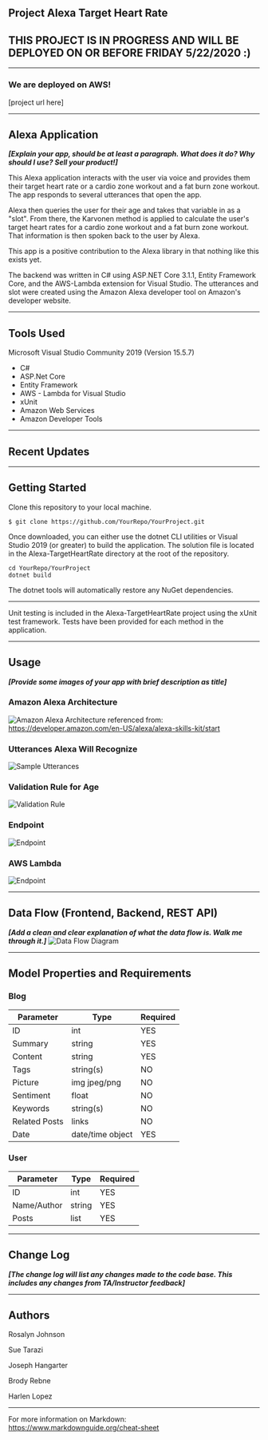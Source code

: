 ## Project Alexa Target Heart Rate 

## THIS PROJECT IS IN PROGRESS AND WILL BE DEPLOYED ON OR BEFORE FRIDAY 5/22/2020 :) 
---
### We are deployed on AWS!

[project url here]

---
## Alexa Application

***[Explain your app, should be at least a paragraph. What does it do? Why should I use? Sell your product!]***

This Alexa application interacts with the user via voice and provides them their target heart rate or a cardio zone workout and a fat burn zone workout. The app responds to several utterances that open the app.

Alexa then queries the user for their age and takes that variable in as a "slot". From there, the Karvonen method is applied to calculate the user's target heart rates for a cardio zone workout and a fat burn zone workout. That information is then spoken back to the user by Alexa.

This app is a positive contribution to the Alexa library in that nothing like this exists yet.

The backend was written in C# using ASP.NET Core 3.1.1, Entity Framework Core, and the AWS-Lambda extension for Visual Studio. The utterances and slot were created using the Amazon Alexa developer tool on Amazon's developer website.

---

## Tools Used
Microsoft Visual Studio Community 2019 (Version 15.5.7)

- C#
- ASP.Net Core
- Entity Framework
- AWS - Lambda for Visual Studio
- xUnit
- Amazon Web Services
- Amazon Developer Tools


---

## Recent Updates



---

## Getting Started

Clone this repository to your local machine.

```
$ git clone https://github.com/YourRepo/YourProject.git
```
Once downloaded, you can either use the dotnet CLI utilities or Visual Studio 2019 (or greater) to build the application. The solution file is located in the Alexa-TargetHeartRate directory at the root of the repository.
```
cd YourRepo/YourProject
dotnet build
```
The dotnet tools will automatically restore any NuGet dependencies. 

---

Unit testing is included in the Alexa-TargetHeartRate project using the xUnit test framework. Tests have been provided for each method in the application.

---

## Usage
***[Provide some images of your app with brief description as title]***

### Amazon Alexa Architecture
![Amazon Alexa Architecture](https://i.imgur.com/U5gzq8H.png)
referenced from: https://developer.amazon.com/en-US/alexa/alexa-skills-kit/start

### Utterances Alexa Will Recognize
![Sample Utterances](https://i.imgur.com/X98HOWn.png)

### Validation Rule for Age
![Validation Rule](https://i.imgur.com/o37mkBV.png)

### Endpoint
![Endpoint](https://i.imgur.com/GJ7msJ8.png)

### AWS Lambda
![Endpoint](https://i.imgur.com/zE2e0DW.png)

---
## Data Flow (Frontend, Backend, REST API)
***[Add a clean and clear explanation of what the data flow is. Walk me through it.]***
![Data Flow Diagram](/assets/img/Flowchart.png)

---
## Model Properties and Requirements

### Blog

| Parameter | Type | Required |
| --- | --- | --- |
| ID  | int | YES |
| Summary | string | YES |
| Content | string | YES |
| Tags | string(s) | NO |
| Picture | img jpeg/png | NO |
| Sentiment | float | NO |
| Keywords | string(s) | NO |
| Related Posts | links | NO |
| Date | date/time object | YES |


### User

| Parameter | Type | Required |
| --- | --- | --- |
| ID  | int | YES |
| Name/Author | string | YES |
| Posts | list | YES |

---

## Change Log
***[The change log will list any changes made to the code base. This includes any changes from TA/Instructor feedback]***  

---

## Authors

Rosalyn Johnson

Sue Tarazi

Joseph Hangarter

Brody Rebne

Harlen Lopez

---

For more information on Markdown: https://www.markdownguide.org/cheat-sheet
